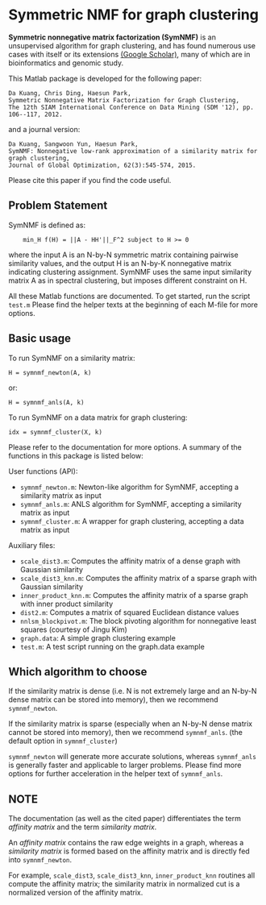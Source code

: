 # Symmetric NMF for graph clustering

**Symmetric nonnegative matrix factorization (SymNMF)** is an unsupervised algorithm for graph clustering, and has found numerous use cases with itself or its extensions [(Google Scholar)](https://scholar.google.com/scholar?oi=bibs&hl=en&cites=5171938689932689716), many of which are in bioinformatics and genomic study.

This Matlab package is developed for the following paper:
```
Da Kuang, Chris Ding, Haesun Park,
Symmetric Nonnegative Matrix Factorization for Graph Clustering,
The 12th SIAM International Conference on Data Mining (SDM '12), pp. 106--117, 2012.
```
and a journal version:
```
Da Kuang, Sangwoon Yun, Haesun Park,
SymNMF: Nonnegative low-rank approximation of a similarity matrix for graph clustering,
Journal of Global Optimization, 62(3):545-574, 2015.
```
Please cite this paper if you find the code useful.

## Problem Statement

SymNMF is defined as:
```
    min_H f(H) = ||A - HH'||_F^2 subject to H >= 0
```
where the input A is an N-by-N symmetric matrix containing pairwise similarity values, and the output H is an N-by-K nonnegative matrix indicating clustering assignment. SymNMF uses the same input similarity matrix A as in spectral clustering, but imposes different constraint on H.

All these Matlab functions are documented. To get started, run the script `test.m` Please find the helper texts at the beginning of each M-file for more options.

## Basic usage

To run SymNMF on a similarity matrix:
```
H = symnmf_newton(A, k)
```
or:
```
H = symnmf_anls(A, k)
```
To run SymNMF on a data matrix for graph clustering:
```
idx = symnmf_cluster(X, k)
```
Please refer to the documentation for more options. A summary of the functions in this package is listed below:

User functions (API):
* `symnmf_newton.m`: Newton-like algorithm for SymNMF, accepting a similarity matrix as input
* `symnmf_anls.m`: ANLS algorithm for SymNMF, accepting a similarity matrix as input
* `symnmf_cluster.m`: A wrapper for graph clustering, accepting a data matrix as input

Auxiliary files:
* `scale_dist3.m`: Computes the affinity matrix of a dense graph with Gaussian similarity
* `scale_dist3_knn.m`: Computes the affinity matrix of a sparse graph with Gaussian similarity
* `inner_product_knn.m`: Computes the affinity matrix of a sparse graph with inner product similarity
* `dist2.m`: Computes a matrix of squared Euclidean distance values
* `nnlsm_blockpivot.m`: The block pivoting algorithm for nonnegative least squares (courtesy of Jingu Kim)
* `graph.data`: A simple graph clustering example
* `test.m`: A test script running on the graph.data example

## Which algorithm to choose

If the similarity matrix is dense (i.e. N is not extremely large and an N-by-N dense matrix can be stored into memory), then we recommend `symnmf_newton`.

If the similarity matrix is sparse (especially when an N-by-N dense matrix cannot be stored into memory), then we recommend `symnmf_anls`. (the default option in `symnmf_cluster`)

`symnmf_newton` will generate more accurate solutions, whereas `symnmf_anls` is generally faster and applicable to larger problems. Please find more options for further acceleration in the helper text of `symnmf_anls`.

## NOTE

The documentation (as well as the cited paper) differentiates the term *affinity matrix* and the term *similarity matrix*.

An *affinity matrix* contains the raw edge weights in a graph, whereas a *similarity matrix* is formed based on the affinity matrix and is directly fed into `symnmf_newton`.

For example, `scale_dist3`, `scale_dist3_knn`, `inner_product_knn` routines all compute the affinity matrix; the similarity matrix in normalized cut is a normalized version of the affinity matrix.
